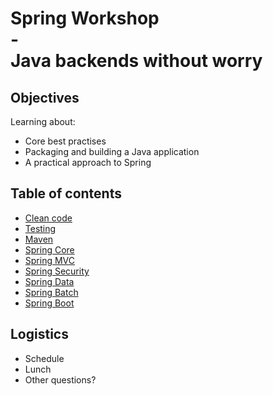 # Spring Workshop <br>-<br>Java backends without worry

<!-- .slide: class="page-title" -->


## Objectives

Learning about:

- Core best practises
- Packaging and building a Java application
- A practical approach to Spring



## Table of contents

<!-- .slide: id="master-toc" class="toc" -->

- [Clean code](#/1)
- [Testing](#/2)
- [Maven](#/3)
- [Spring Core](#/4)
- [Spring MVC](#/5)
- [Spring Security](#/6)
- [Spring Data](#/7)
- [Spring Batch](#/8)
- [Spring Boot](#/9)



## Logistics

- Schedule
- Lunch
- Other questions?



<!-- .slide: class="page-questions" -->
